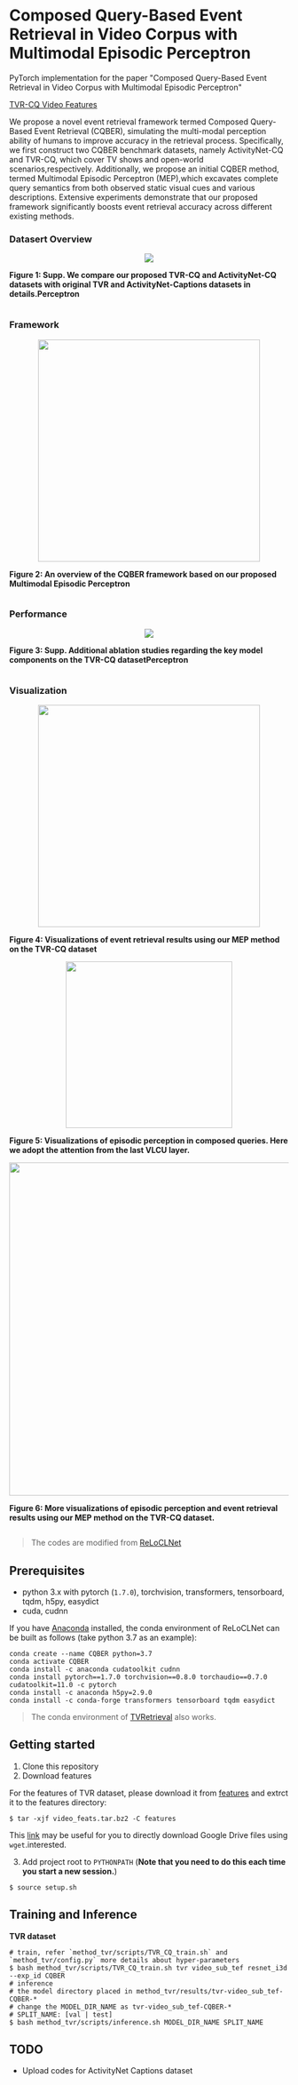 # Composed Query-Based Event Retrieval in Video Corpus with Multimodal Episodic Perceptron

PyTorch implementation for the paper "Composed Query-Based Event Retrieval in Video Corpus with Multimodal Episodic Perceptron"

[TVR-CQ Video Features](https://drive.google.com/file/d/1CxaRtdpWfhtpSdVkObaLf-n6GeJyfAd8/view?usp=drive_link)

We propose a novel event retrieval framework termed Composed Query-Based Event Retrieval (CQBER), simulating the multi-modal perception ability of humans to improve accuracy in the retrieval process. Specifically, we first construct two CQBER benchmark datasets, namely ActivityNet-CQ and TVR-CQ, which cover TV shows and open-world scenarios,respectively. Additionally, we propose an initial CQBER method, termed Multimodal Episodic Perceptron (MEP),which excavates complete query semantics from both observed static visual cues and various descriptions. Extensive experiments demonstrate that our proposed framework
significantly boosts event retrieval accuracy across different existing methods.

### Datasert Overview

<div style="display: flex; justify-content: center; flex-direction: column; align-items: center;">
    <img src="figures/datasets.png" >
    <p><strong>Figure 1: Supp. We compare our proposed TVR-CQ and ActivityNet-CQ datasets with original TVR and ActivityNet-Captions datasets in details.Perceptron</strong></p>
</div>

### Framework


<div style="display: flex; justify-content: center; flex-direction: column; align-items: center;">
    <img src="figures/framework.png" height=400px>
    <p><strong>Figure 2: An overview of the CQBER framework based on our proposed Multimodal Episodic Perceptron</strong></p>
</div>


### Performance

<div style="display: flex; justify-content: center; flex-direction: column; align-items: center;">
    <img src="figures/supp_performance.png" >
    <p><strong>Figure 3: Supp. Additional ablation studies regarding the key model components on the TVR-CQ datasetPerceptron</strong></p>
</div>


### Visualization

<div style="display: flex; justify-content: center; flex-direction: column; align-items: center;">
<img src="figures/visual.png" height=400px>
    <p><strong>Figure 4: Visualizations of event retrieval results using our MEP
method on the TVR-CQ dataset </strong></p>
</div>


<div style="display: flex; justify-content: center; flex-direction: column; align-items: center;">
    <img src="figures/visual2.png" height=300px>
    <p><strong>Figure 5: Visualizations of episodic perception in composed
queries. Here we adopt the attention from the last VLCU layer. </strong></p>
</div>



<div style="display: flex; justify-content: center; flex-direction: column; align-items: center;">
    <img src="figures/visual3.png" height=600px>
    <p><strong>Figure 6: More visualizations of episodic perception and event retrieval results using our MEP method on the TVR-CQ dataset. </strong></p>
</div>

> The codes are modified from [ReLoCLNet](https://github.com/26hzhang/ReLoCLNet)

## Prerequisites

- python 3.x with pytorch (`1.7.0`), torchvision, transformers, tensorboard, tqdm, h5py, easydict
- cuda, cudnn

If you have [Anaconda](https://www.anaconda.com/distribution/) installed, the conda environment of ReLoCLNet can be
built as follows (take python 3.7 as an example):

```shell
conda create --name CQBER python=3.7
conda activate CQBER
conda install -c anaconda cudatoolkit cudnn  
conda install pytorch==1.7.0 torchvision==0.8.0 torchaudio==0.7.0 cudatoolkit=11.0 -c pytorch
conda install -c anaconda h5py=2.9.0
conda install -c conda-forge transformers tensorboard tqdm easydict
```

> The conda environment of [TVRetrieval](https://github.com/jayleicn/TVRetrieval) also works.

## Getting started

1. Clone this repository
2. Download features

For the features of TVR dataset, please download it from [features](https://drive.google.com/file/d/1CxaRtdpWfhtpSdVkObaLf-n6GeJyfAd8/view?usp=drive_link) and extrct it to the features
directory:

```shell
$ tar -xjf video_feats.tar.bz2 -C features 
```

This [link](https://medium.com/@acpanjan/download-google-drive-files-using-wget-3c2c025a8b99) may be useful for you to
directly download Google Drive files using `wget`.interested.

3. Add project root to `PYTHONPATH` (**Note that you need to do this each time you start a new session.**)

```shell
$ source setup.sh
```

## Training and Inference

**TVR dataset**

```shell
# train, refer `method_tvr/scripts/TVR_CQ_train.sh` and `method_tvr/config.py` more details about hyper-parameters
$ bash method_tvr/scripts/TVR_CQ_train.sh tvr video_sub_tef resnet_i3d --exp_id CQBER
# inference
# the model directory placed in method_tvr/results/tvr-video_sub_tef-CQBER-*
# change the MODEL_DIR_NAME as tvr-video_sub_tef-CQBER-*
# SPLIT_NAME: [val | test]
$ bash method_tvr/scripts/inference.sh MODEL_DIR_NAME SPLIT_NAME
```

## TODO

- Upload codes for ActivityNet Captions dataset
